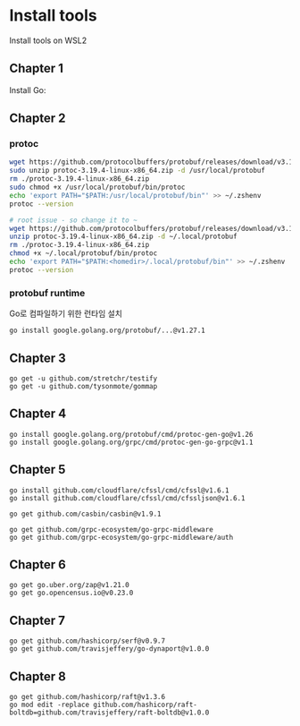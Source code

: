 # Install tools

Install tools on WSL2

## Chapter 1

Install Go: 

## Chapter 2

### protoc

```zsh
wget https://github.com/protocolbuffers/protobuf/releases/download/v3.19.4/protoc-3.19.4-linux-x86_64.zip
sudo unzip protoc-3.19.4-linux-x86_64.zip -d /usr/local/protobuf
rm ./protoc-3.19.4-linux-x86_64.zip
sudo chmod +x /usr/local/protobuf/bin/protoc
echo 'export PATH="$PATH:/usr/local/protobuf/bin"' >> ~/.zshenv
protoc --version
```

```zsh
# root issue - so change it to ~
wget https://github.com/protocolbuffers/protobuf/releases/download/v3.19.4/protoc-3.19.4-linux-x86_64.zip
unzip protoc-3.19.4-linux-x86_64.zip -d ~/.local/protobuf
rm ./protoc-3.19.4-linux-x86_64.zip
chmod +x ~/.local/protobuf/bin/protoc
echo 'export PATH="$PATH:<homedir>/.local/protobuf/bin"' >> ~/.zshenv
protoc --version
```

### protobuf runtime

Go로 컴파일하기 위한 런타임 설치 

```
go install google.golang.org/protobuf/...@v1.27.1
```

## Chapter 3

```
go get -u github.com/stretchr/testify
go get -u github.com/tysonmote/gommap

```

## Chapter 4

```
go install google.golang.org/protobuf/cmd/protoc-gen-go@v1.26
go install google.golang.org/grpc/cmd/protoc-gen-go-grpc@v1.1

```

## Chapter 5

```
go install github.com/cloudflare/cfssl/cmd/cfssl@v1.6.1
go install github.com/cloudflare/cfssl/cmd/cfssljson@v1.6.1

go get github.com/casbin/casbin@v1.9.1

go get github.com/grpc-ecosystem/go-grpc-middleware
go get github.com/grpc-ecosystem/go-grpc-middleware/auth
```

## Chapter 6

```
go get go.uber.org/zap@v1.21.0
go get go.opencensus.io@v0.23.0
```

## Chapter 7

```
go get github.com/hashicorp/serf@v0.9.7
go get github.com/travisjeffery/go-dynaport@v1.0.0
```

## Chapter 8

```
go get github.com/hashicorp/raft@v1.3.6
go mod edit -replace github.com/hashicorp/raft-boltdb=github.com/travisjeffery/raft-boltdb@v1.0.0
```